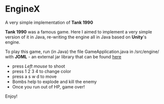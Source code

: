 # EngineX
A very simple implementation of **Tank 1990**

**Tank 1990** was a famous game. Here I aimed to implement a very simple version of it in Java, re-writing the engine all in Java based on **Unity**'s engine.

To play this game, run (in Java) the file GameApplication.java in /src/engine/ with **JOML** - an external jar library that can be found [here](https://github.com/ttb29/JOML)

- press *Left mouse* to shoot
- press 1 2 3 4 to change color
- press a s w d to move
- Bombs help to explode and kill the enemy
- Once you run out of HP, game over!

Enjoy!
